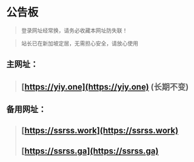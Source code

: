 # 公告板
> 登录网址经常换，请务必收藏本网址防失联！

> 站长已在新加坡定居，无需担心安全，请放心使用
## 主网址：
> ## **[https://yiy.one](https://yiy.one)** (长期不变)
## 备用网址：
> ## **[https://ssrss.work](https://ssrss.work)**
> ## **[https://ssrss.ga](https://ssrss.ga)**
